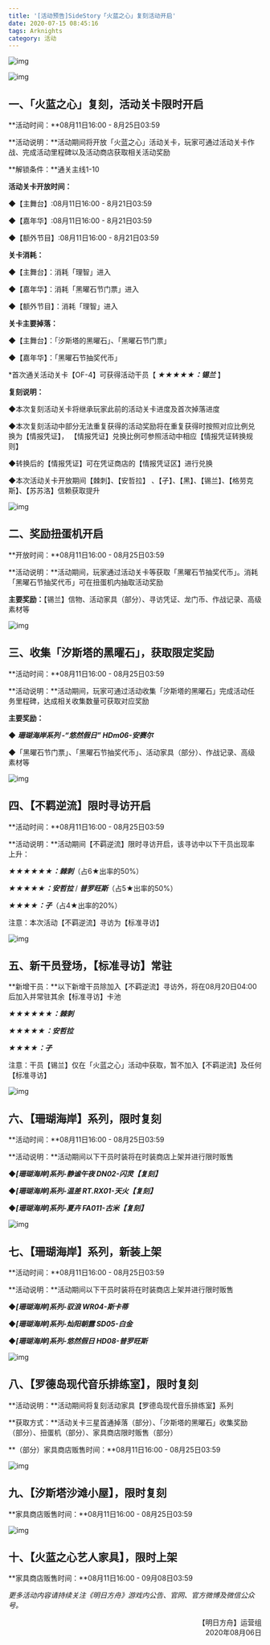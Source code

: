```yaml
---
title: '[活动预告]SideStory「火蓝之心」复刻活动开启'
date: 2020-07-15 08:45:16
tags: Arknights
category: 活动
---
```


![img](https://ak.hypergryph.com/upload/images/20200806/485e1a6d2433a0356bb56663de322d1f.jpg)

<!-- more -->

![img](https://ak.hypergryph.com/upload/images/20200806/485e1a6d2433a0356bb56663de322d1f.jpg)

## **一、「火蓝之心」复刻，活动关卡限时开启**

**活动时间：**08月11日16:00 - 8月25日03:59

**活动说明：**活动期间将开放「火蓝之心」活动关卡，玩家可通过活动关卡作战、完成活动里程碑以及活动商店获取相关活动奖励

**解锁条件：**通关主线1-10



**活动关卡开放时间：**

◆【主舞台】:08月11日16:00 - 8月21日03:59

◆【嘉年华】:08月11日16:00 - 8月21日03:59

◆【额外节目】:08月11日16:00 - 8月21日03:59



**关卡消耗：**

◆【主舞台】：消耗「理智」进入

◆【嘉年华】：消耗「黑曜石节门票」进入

◆【额外节目】：消耗「理智」进入



**关卡主要掉落：**

◆【主舞台】：「汐斯塔的黑曜石」、「黑曜石节门票」

◆【嘉年华】：「黑曜石节抽奖代币」



*首次通关活动关卡【OF-4】可获得活动干员【 ***★★★★★：锡兰*** 】



**复刻说明：**

◆本次复刻活动关卡将继承玩家此前的活动关卡进度及首次掉落进度

◆本次复刻活动中部分无法重复获得的活动奖励将在重复获得时按照对应比例兑换为【情报凭证】， 【情报凭证】兑换比例可参照活动中相应【情报凭证转换规则】

◆转换后的【情报凭证】可在凭证商店的【情报凭证区】进行兑换

◆本次活动关卡开放期间【棘刺】、【安哲拉】 、【孑】、【黑】、【锡兰】、【格劳克斯】、【苏苏洛】信赖获取提升



![img](https://ak-fs.hypergryph.com/announce/images/20200806/54026a4e30e9088b75bab528b2bb6413.jpg)

## **二、奖励扭蛋机开启**

**开放时间：**08月11日16:00 - 08月25日03:59

**活动说明：**活动期间，玩家通过活动关卡等获取「黑曜石节抽奖代币」。消耗「黑曜石节抽奖代币」可在扭蛋机内抽取活动奖励

**主要奖励：**【锡兰】信物、活动家具（部分）、寻访凭证、龙门币、作战记录、高级素材等



![img](https://ak.hypergryph.com/upload/images/20200806/2cba008a0dba888e66ade8d81b0cc1ad.jpg)

## **三、收集「汐斯塔的黑曜石」，获取限定奖励**

**活动时间：**08月11日16:00 - 08月25日03:59

**活动说明：**活动期间，玩家可通过活动收集「汐斯塔的黑曜石」完成活动任务里程碑，达成相关收集数量可获取对应奖励

**主要奖励：**

◆ ***珊瑚海岸系列 -“悠然假日” HDm06-安赛尔***

◆「黑曜石节门票」、「黑曜石节抽奖代币」、活动家具（部分）、作战记录、高级素材等



![img](https://ak-fs.hypergryph.com/announce/images/20200806/16336bfb87b3d6bf46c3ff7921a1bf59.jpg)

## **四、【不羁逆流】限时寻访开启**

**活动时间：**08月11日16:00 - 08月25日03:59

**活动说明：**活动期间【不羁逆流】限时寻访开启，该寻访中以下干员出现率上升：

***★★★★★★：棘刺***（占6★出率的50%）

***★★★★★：安哲拉*** / ***普罗旺斯***（占5★出率的50%）

***★★★★：孑***（占4★出率的20%）

注意：本次活动【不羁逆流】寻访为【标准寻访】



![img](https://ak-fs.hypergryph.com/announce/images/20200806/6d604290b2426555f32c9b799618117b.jpg)

## **五、新干员登场，【标准寻访】常驻**

**新增干员：**以下新增干员除加入【不羁逆流】寻访外，将在08月20日04:00后加入并常驻其余【标准寻访】卡池

***★★★★★★：棘刺***

***★★★★★：安哲拉***

***★★★★：孑***

注意：干员【锡兰】仅在「火蓝之心」活动中获取，暂不加入【不羁逆流】及任何【标准寻访】



![img](https://ak-fs.hypergryph.com/announce/images/20200806/93c68f25384edee1ad0e96df549280be.jpg)

## **六、【珊瑚海岸】系列，限时复刻**

**活动时间：**08月11日16:00 - 08月25日03:59

**活动说明：**活动期间以下干员时装将在时装商店上架并进行限时贩售

◆***[珊瑚海岸]系列-静谧午夜 DN02-闪灵【复刻】***

◆***[珊瑚海岸]系列-温差 RT.RX01-天火【复刻】***

◆***[珊瑚海岸]系列-夏卉 FA011-古米【复刻】***



![img](https://ak-fs.hypergryph.com/announce/images/20200806/1ced49c1c87d6ced34d5bdf8e8c0e033.jpg)

## **七、【珊瑚海岸】系列，新装上架**

**活动时间：**08月11日16:00 - 08月25日03:59

**活动说明：**活动期间以下干员时装将在时装商店上架并进行限时贩售

◆***[珊瑚海岸]系列-驭浪 WR04-斯卡蒂***

◆***[珊瑚海岸]系列-灿阳朝露 SD05-白金***

◆***[珊瑚海岸]系列-悠然假日 HD08-普罗旺斯***



![img](https://ak-fs.hypergryph.com/announce/images/20200806/53f05b61b5f9ff9ee9d2fdb844b5987d.jpg)

## **八、【罗德岛现代音乐排练室】，限时复刻**

**活动说明：**活动期间将复刻活动家具【罗德岛现代音乐排练室】系列

**获取方式：**活动关卡三星首通掉落（部分）、「汐斯塔的黑曜石」收集奖励（部分）、扭蛋机（部分）、家具商店限时贩售（部分）

**（部分）家具商店贩售时间：**08月11日16:00 - 08月25日03:59



![img](https://ak-fs.hypergryph.com/announce/images/20200806/65309474c0f19ab4081d047ad75c456f.jpg)

## **九、【汐斯塔沙滩小屋】，限时复刻**

**家具商店贩售时间：**08月11日16:00 - 08月25日03:59



![img](https://ak-fs.hypergryph.com/announce/images/20200806/32dfa06a58e96c0bef325103972376d0.jpg)

## **十、【火蓝之心艺人家具】，限时上架**

**家具商店贩售时间：**08月11日16:00 - 09月08日03:59

*更多活动内容请持续关注《明日方舟》游戏内公告、官网、官方微博及微信公众号。*

<p style="text-align: right">【明日方舟】运营组<br />2020年08月06日</p>